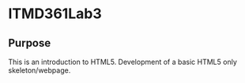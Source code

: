 # ITMD361Lab3

## Purpose

This is an introduction to HTML5. Development of a basic HTML5 only skeleton/webpage.
